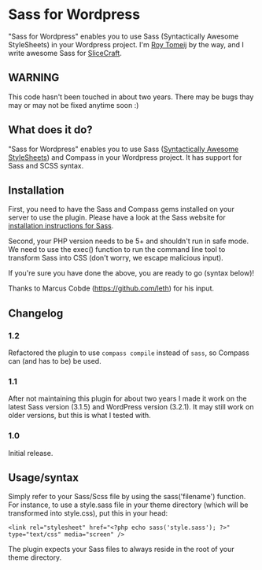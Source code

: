 # Sass for Wordpress

"Sass for Wordpress" enables you to use Sass (Syntactically Awesome StyleSheets) in your Wordpress project. I'm [Roy Tomeij](http://roytomeij.com/) by the way, and I write awesome Sass for [SliceCraft](http://www.slicecraft.com/).

## WARNING

This code hasn't been touched in about two years. There may be bugs thay may or may not be fixed anytime soon :)

## What does it do?

"Sass for Wordpress" enables you to use Sass ([Syntactically Awesome StyleSheets](http://sass-lang.com/)) and Compass in your Wordpress project. It has support for Sass and SCSS syntax.

## Installation

First, you need to have the Sass and Compass gems installed on your server to use the plugin. Please have a look at the Sass website for [installation instructions for Sass](http://sass-lang.com/download.html).

Second, your PHP version needs to be 5+ and shouldn't run in safe mode. We need to use the exec() function to run the command line tool to transform Sass into CSS (don't worry, we escape malicious input).

If you're sure you have done the above, you are ready to go (syntax below)!

Thanks to Marcus Cobde (https://github.com/leth) for his input.

## Changelog

### 1.2

Refactored the plugin to use `compass compile` instead of `sass`, so Compass can (and has to be) be used.

### 1.1

After not maintaining this plugin for about two years I made it work on the latest Sass version (3.1.5) and WordPress version (3.2.1). It may still work on older versions, but this is what I tested with.

### 1.0

Initial release.

## Usage/syntax

Simply refer to your Sass/Scss file by using the sass('filename') function. For instance, to use a style.sass file in your theme directory (which will be transformed into style.css), put this in your head:

`<link rel="stylesheet" href="<?php echo sass('style.sass'); ?>" type="text/css" media="screen" />`

The plugin expects your Sass files to always reside in the root of your theme directory.
